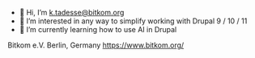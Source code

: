- 👋 Hi, I’m k.tadesse@bitkom.org
- 👀 I’m interested in any way to simplify working with Drupal 9 / 10 / 11
- 🌱 I’m currently learning how to use AI in Drupal

Bitkom e.V.
Berlin, Germany
https://www.bitkom.org/

<!---
bitkom-ev/bitkom-ev is a ✨ special ✨ repository because its `README.md` (this file) appears on your GitHub profile.
You can click the Preview link to take a look at your changes.
--->

